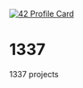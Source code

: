 [![42 Profile Card](https://1337-readme.vercel.app/api/profile?cursus=42cursus&dark=true&login=hchorfi)](https://github.com/mohouyizme/1337-readme)

# 1337
1337 projects
